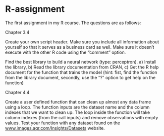 # R-assignment
The first assignment in my R course. The questions are as follows:

Chapter 3.4

Create your own script header. Make sure you include all information about yourself so that it serves as a business card as well. Make sure it doesn’t execute with the other R code using the “comment” option.

Find the best library to build a neural network (type: perceptron). a) Install the library, b) Read the library documentation from CRAN, c) Get the R help document for the function that trains the model (hint: fist, find the function from the library document, secondly, use the “?” option to get help on the function)

Chapter 4.4

Create a user defined function that can clean up almost any data frame using a loop. The function inputs are the dataset name and the column indexes that we want to clean up. The loop inside the function will take column indexes (from the call inputs) and remove observations with empty values. Test your function with any dataset found on the www.images.aqr.com/Insights/Datasets website.
